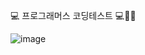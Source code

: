💻 프로그래머스 코딩테스트 💻👍🏻

![image](https://github.com/user-attachments/assets/1a3cf360-f044-470a-850e-6b8bcc080bcd)
